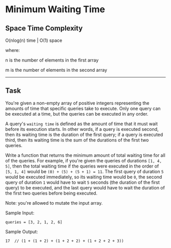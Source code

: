 # Minimum Waiting Time

## Space Time Complexity

O(nlog(n) time | O(1) space

where:

n is the number of elements in the first array

m is the number of elements in the second array

---

## Task

You're given a non-empty array of positive integers representing the amounts of time that specific queries take to execute. Only one query can be executed at a time, but the queries can be executed in any order.

A query's `waiting time` is defined as the amount of time that it must wait before its execution starts. In other words, if a query is executed second, then its waiting time is the duration of the first query; if a query is executed third, then its waiting time is the sum of the durations of the first two queries.

Write a function that returns the minimum amount of total waiting time for all of the queries. For example, if you're given the queries of durations `[1, 4, 5]`, then the total waiting time if the queries were executed in the order of `[5, 1, 4]` would be `(0) + (5) + (5 + 1) = 11`. The first query of duration `5` would be executed immediately, so its waiting time would be `0`, the second query of duration `1` would have to wait `5` seconds (the duration of the first query) to be executed, and the last query would have to wait the duration of the first two queries before being executed.

Note: you're allowed to mutate the input array.

Sample Input:

```
queries = [3, 2, 1, 2, 6]
```

Sample Output:

```
17  // (1 + (1 + 2) + (1 + 2 + 2) + (1 + 2 + 2 + 3))
```
